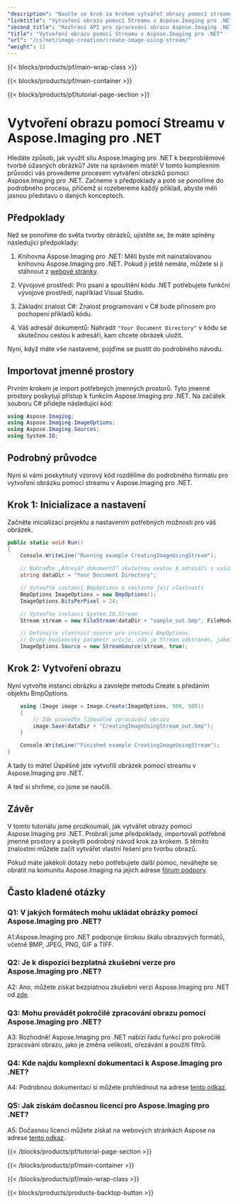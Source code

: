 ```yaml
---
"description": "Naučte se krok za krokem vytvářet obrazy pomocí streamu s Aspose.Imaging pro .NET. Součástí je komplexní průvodce, předpoklady a často kladené otázky."
"linktitle": "Vytvoření obrazu pomocí Streamu v Aspose.Imaging pro .NET"
"second_title": "Rozhraní API pro zpracování obrazu Aspose.Imaging .NET"
"title": "Vytvoření obrazu pomocí Streamu v Aspose.Imaging pro .NET"
"url": "/cs/net/image-creation/create-image-using-stream/"
"weight": 11
---
```


{{< blocks/products/pf/main-wrap-class >}}

{{< blocks/products/pf/main-container >}}

{{< blocks/products/pf/tutorial-page-section >}}

# Vytvoření obrazu pomocí Streamu v Aspose.Imaging pro .NET

Hledáte způsob, jak využít sílu Aspose.Imaging pro .NET k bezproblémové tvorbě úžasných obrázků? Jste na správném místě! V tomto komplexním průvodci vás provedeme procesem vytváření obrázků pomocí Aspose.Imaging pro .NET. Začneme s předpoklady a poté se ponoříme do podrobného procesu, přičemž si rozebereme každý příklad, abyste měli jasnou představu o daných konceptech.

## Předpoklady

Než se ponoříme do světa tvorby obrázků, ujistěte se, že máte splněny následující předpoklady:

1. Knihovna Aspose.Imaging pro .NET: Měli byste mít nainstalovanou knihovnu Aspose.Imaging pro .NET. Pokud ji ještě nemáte, můžete si ji stáhnout z [webové stránky](https://releases.aspose.com/imaging/net/).

2. Vývojové prostředí: Pro psaní a spouštění kódu .NET potřebujete funkční vývojové prostředí, například Visual Studio.

3. Základní znalost C#: Znalost programování v C# bude přínosem pro pochopení příkladů kódu.

4. Váš adresář dokumentů: Nahradit `"Your Document Directory"` v kódu se skutečnou cestou k adresáři, kam chcete obrázek uložit.

Nyní, když máte vše nastavené, pojďme se pustit do podrobného návodu.

## Importovat jmenné prostory

Prvním krokem je import potřebných jmenných prostorů. Tyto jmenné prostory poskytují přístup k funkcím Aspose.Imaging pro .NET. Na začátek souboru C# přidejte následující kód:

```csharp
using Aspose.Imaging;
using Aspose.Imaging.ImageOptions;
using Aspose.Imaging.Sources;
using System.IO;
```

## Podrobný průvodce

Nyní si vámi poskytnutý vzorový kód rozdělíme do podrobného formátu pro vytvoření obrázku pomocí streamu v Aspose.Imaging pro .NET.

## Krok 1: Inicializace a nastavení

Začněte inicializací projektu a nastavením potřebných možností pro váš obrázek.

```csharp
public static void Run()
{
    Console.WriteLine("Running example CreatingImageUsingStream");

    // Nahraďte „Adresář dokumentů“ skutečnou cestou k adresáři s vašimi dokumenty.
    string dataDir = "Your Document Directory";

    // Vytvořte instanci BmpOptions a nastavte její vlastnosti
    BmpOptions ImageOptions = new BmpOptions();
    ImageOptions.BitsPerPixel = 24;

    // Vytvořte instanci System.IO.Stream
    Stream stream = new FileStream(dataDir + "sample_out.bmp", FileMode.Create);

    // Definujte vlastnost source pro instanci BmpOptions.
    // Druhý booleovský parametr určuje, zda je Stream odstraněn, jakmile je mimo rozsah.
    ImageOptions.Source = new StreamSource(stream, true);
```

## Krok 2: Vytvoření obrazu

Nyní vytvořte instanci obrázku a zavolejte metodu Create s předáním objektu BmpOptions.

```csharp
    using (Image image = Image.Create(ImageOptions, 500, 500))
    {
        // Zde proveďte libovolné zpracování obrazu
        image.Save(dataDir + "CreatingImageUsingStream_out.bmp");
    }

    Console.WriteLine("Finished example CreatingImageUsingStream");
}
```

A tady to máte! Úspěšně jste vytvořili obrázek pomocí streamu v Aspose.Imaging pro .NET.

A teď si shrňme, co jsme se naučili.

## Závěr

V tomto tutoriálu jsme prozkoumali, jak vytvářet obrazy pomocí Aspose.Imaging pro .NET. Probrali jsme předpoklady, importovali potřebné jmenné prostory a poskytli podrobný návod krok za krokem. S těmito znalostmi můžete začít vytvářet vlastní řešení pro tvorbu obrazů.

Pokud máte jakékoli dotazy nebo potřebujete další pomoc, neváhejte se obrátit na komunitu Aspose.Imaging na jejich adrese [fórum podpory](https://forum.aspose.com/).

## Často kladené otázky

### Q1: V jakých formátech mohu ukládat obrázky pomocí Aspose.Imaging pro .NET?

A1:Aspose.Imaging pro .NET podporuje širokou škálu obrazových formátů, včetně BMP, JPEG, PNG, GIF a TIFF.

### Q2: Je k dispozici bezplatná zkušební verze pro Aspose.Imaging pro .NET?

A2: Ano, můžete získat bezplatnou zkušební verzi Aspose.Imaging pro .NET od [zde](https://releases.aspose.com/).

### Q3: Mohu provádět pokročilé zpracování obrazu pomocí Aspose.Imaging pro .NET?

A3: Rozhodně! Aspose.Imaging pro .NET nabízí řadu funkcí pro pokročilé zpracování obrazu, jako je změna velikosti, ořezávání a použití filtrů.

### Q4: Kde najdu komplexní dokumentaci k Aspose.Imaging pro .NET?

A4: Podrobnou dokumentaci si můžete prohlédnout na adrese [tento odkaz](https://reference.aspose.com/imaging/net/).

### Q5: Jak získám dočasnou licenci pro Aspose.Imaging pro .NET?

A5: Dočasnou licenci můžete získat na webových stránkách Aspose na adrese [tento odkaz](https://purchase.aspose.com/temporary-license/).


{{< /blocks/products/pf/tutorial-page-section >}}

{{< /blocks/products/pf/main-container >}}

{{< /blocks/products/pf/main-wrap-class >}}

{{< blocks/products/products-backtop-button >}}